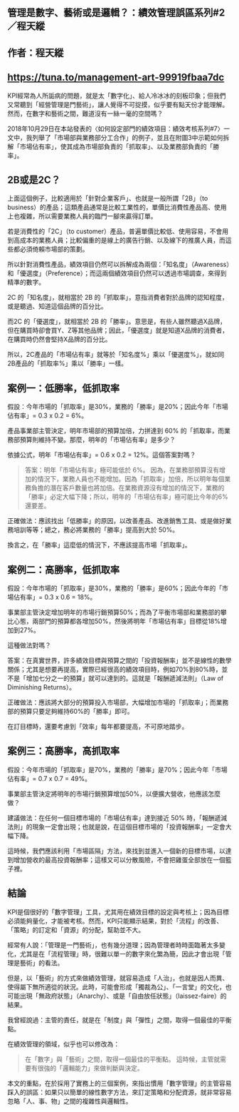 ## 管理是數字、藝術或是邏輯？：績效管理誤區系列#2／程天縱
## 作者：程天縱
## https://tuna.to/management-art-99919fbaa7dc











KPI經常為人所詬病的問題，就是太「數字化」、給人冷冰冰的刻板印象；但我們又常聽到「經營管理是門藝術」，讓人覺得不可捉摸，似乎要有點天份才能理解。然而，在數字和藝術之間，難道沒有一絲一毫的空間嗎？


2018年10月29日在本站發表的〈如何設定部門的績效項目：績效考核系列#7〉一文中，我列舉了「市場部與業務部分工合作」的例子，並且在附圖3中示範如何拆解「市場佔有率」，使其成為市場部負責的「抓取率」、以及業務部負責的「勝率」。

## 2B或是2C？
上面這個例子，比較適用於「針對企業客戶」、也就是一般所謂「2B」（to business）的產品；這類產品通常是比較工業性的，單價比消費性產品高、使用上也複雜，所以需要業務人員的臨門一腳來贏得訂單。

若是消費性的「2C」（to customer）產品，普遍單價比較低、使用容易，不會用到高成本的業務人員；比較偏重的是線上的廣告行銷、以及線下的推廣人員，而這些都必須倚賴市場部的策劃。

所以針對消費性產品，績效項目仍然可以拆解成為兩個：「知名度」（Awareness）和「優選度」（Preference）；而這兩個績效項目仍然可以透過市場調查，來得到精準的數字。

2C 的「知名度」，就相當於 2B 的「抓取率」，意指消費者對於品牌的認知程度，或是聽過、知道這個品牌的百分比。

而2C 的「優選度」，就相當於 2B 的「勝率」。意思是，有些人雖然聽過X品牌，但在購買時卻會買Y、Z等其他品牌；因此，「優選度」就是知道X品牌的消費者，在購買時仍然會堅持X品牌的百分比。

所以，2C產品的「市場佔有率」就等於「知名度%」乘以「優選度%」，就如同2B產品的「抓取率%」乘以「勝率」一樣。

## 案例一：低勝率，低抓取率
假設：今年市場的「抓取率」是30%，業務的「勝率」是20%；因此今年「市場佔有率」= 0.3 x 0.2 = 6%。

產品事業部主管決定，明年市場部的預算加倍，力拼達到 60% 的「抓取率，而業務部預算則維持不變。那麼，明年的「市場佔有率」是多少？

依據公式，明年「市場佔有率」= 0.6 x 0.2 = 12%。這個答案對嗎？

> 答案：明年「市場佔有率」極可能低於 6%。
因為，在業務部預算沒有增加的情況下，業務人員也不能增加。因為「抓取率」加倍，所以明年每個業務負擔的潛在客戶數量也將加倍。在業務資源沒有增加的情況下，業務的「勝率」必定大幅下降；所以，明年的「市場佔有率」極可能比今年的6%還要差。

正確做法：應該找出「低勝率」的原因，以改善產品、改進銷售工具、或是做好業務培訓等等；總之，務必將業務的「勝率」提高到大於 50%。

換言之，在「勝率」這麼低的情況下，不應該提高市場「抓取率」。

## 案例二：高勝率，低抓取率
假設：今年市場的「抓取率」是30%，業務的「勝率」是60%；因此今年的「市場佔有率」= 0.3 x 0.6 = 18%。

事業部主管決定增加明年的市場行銷預算50%；而為了平衡市場部和業務部的攀比心態，兩部門的預算都各增加50%，然後將明年「市場佔有率」目標從18%增加到27%。

這種做法對嗎？

答案：在真實世界，許多績效目標與預算之間的「投資報酬率」並不是線性的數學關係；尤其是想要再提高，實際已經很高的績效項目時，例如70%到80%時，並不是「增加七分之一的預算」就可以達到的。這就是「報酬遞減法則」（Law of Diminishing Returns）。

正確做法：應該將大部分的預算投入市場部，大幅增加市場的「抓取率」；而業務部的預算只要足夠維持60%的「勝率」即可。

在訂目標時，還要考慮到「效率」每年都要提高，不可原地踏步。
## 案例三：高勝率，高抓取率
假設：今年市場的「抓取率」是70%，業務的「勝率」是70%；因此今年「市場佔有率」= 0.7 x 0.7 = 49%。

事業部主管決定將明年的市場行銷預算增加50%，以便擴大營收，他應該怎麼做？

建議做法：在任何一個目標市場的「市場佔有率」達到接近 50% 時，「報酬遞減法則」的現象一定會出現；也就是說，在這個目標市場的「投資報酬率」一定會大幅下降。

這時候，我們應該利用「市場區隔」方法，來找到並進入一個新的目標市場，以達到增加營收的最高投資報酬率；這樣又可以分散風險，不會把雞蛋全部放在一個籃子裡。

## 結論
KPI是個很好的「數字管理」工具，尤其用在績效目標的設定與考核上；因為目標必須能夠量化，才能被考核。然而，KPI只能顯示結果，對於「流程」的改善、「策略」的訂定和「資源」的分配，幫助並不大。

經常有人說：「管理是一門藝術」，也有幾分道理；因為管理者時時面臨著太多變化，尤其是在「流程管理」時，很難以單一的數字來化繁為簡，因此才會出現「管理是藝術」的看法。

但是，以「藝術」的方式來做績效管理，就容易造成「人治」，也就是因人而異、使得屬下無所適從的狀況。此時，可能會形成「獨裁為公」、「一言堂」的文化，也可能出現「無政府狀態」（Anarchy）、或是「自由放任狀態」（laissez-faire）的結果。

我曾經說過：主管的責任，就是在「制度」與「彈性」之間，取得一個最佳的平衡點。

在績效管理的領域，似乎也可以修改為：

> 在「數字」與「藝術」之間，取得一個最佳的平衡點。
這時候，主管就需要有很強的「邏輯能力」來做判斷與決定。

本文的重點，在於採用了實務上的三個案例，來指出慣用「數字管理」的主管容易踩入的誤區：如果只以簡單的線性數字方法，來訂定策略和分配資源，就非常容易忽略「人、事、物」之間的複雜性與邏輯性。
